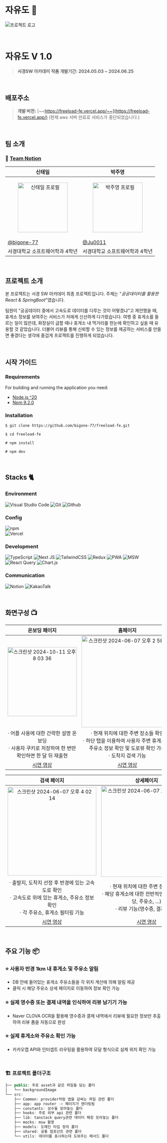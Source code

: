 # 자유도 🚙

![프로젝트 로고](https://private-user-images.githubusercontent.com/109535272/372221430-617e17fc-f5cf-4b3f-a64e-9ee2eaa94a49.png?jwt=eyJhbGciOiJIUzI1NiIsInR5cCI6IkpXVCJ9.eyJpc3MiOiJnaXRodWIuY29tIiwiYXVkIjoicmF3LmdpdGh1YnVzZXJjb250ZW50LmNvbSIsImtleSI6ImtleTUiLCJleHAiOjE3Mjg2MzU5NjgsIm5iZiI6MTcyODYzNTY2OCwicGF0aCI6Ii8xMDk1MzUyNzIvMzcyMjIxNDMwLTYxN2UxN2ZjLWY1Y2YtNGIzZi1hNjRlLTllZTJlYWE5NGE0OS5wbmc_WC1BbXotQWxnb3JpdGhtPUFXUzQtSE1BQy1TSEEyNTYmWC1BbXotQ3JlZGVudGlhbD1BS0lBVkNPRFlMU0E1M1BRSzRaQSUyRjIwMjQxMDExJTJGdXMtZWFzdC0xJTJGczMlMkZhd3M0X3JlcXVlc3QmWC1BbXotRGF0ZT0yMDI0MTAxMVQwODM0MjhaJlgtQW16LUV4cGlyZXM9MzAwJlgtQW16LVNpZ25hdHVyZT0zOWM5ZTYzZGNhZTI4YzQ5OGVlMGM1ZTRmNTUyZGY4NGU4MzcwYjM3N2E1NGVjMTczN2U2NGNkZmM5YWQ4N2FiJlgtQW16LVNpZ25lZEhlYWRlcnM9aG9zdCJ9.654BXj8jERUJoWnPu68Iy1c49Nzhzypx69B5W-nUi28)

<br />

# 자유도 V 1.0   

> **서경SW 아카데미 작품
개발기간: 2024.05.03 ~ 2024.06.25**
> 

<br />


## 배포주소

> **개발 버전:** [~~https://freeload-fe.vercel.app/~~](https://freeload-fe.vercel.app/) (현재 aws 서버 만료로 서비스가 중단되었습니다.)

<br />

## 팀 소개


### 🔖 [Team Notion](https://www.notion.so/4f72bc9f98084d51ac75dffef3b474dc?pvs=21)

| 신태일 | 박주영 |
| --- | --- |
| <p align="center"><img width="160px" src="https://avatars.githubusercontent.com/u/106367655?v=4" alt="신태일 프로필" style="display: block; margin: 0 auto;" /></a></p> | <p align="center"><a href="https://github.com/Ju0011"><img width="160px" src="https://avatars.githubusercontent.com/u/109535272?v=4" alt="박주영 프로필" style="display: block; margin: 0 auto;" /></a></p> |
| [@bigone-77](https://github.com/bigone-77) | [@Ju0011](https://github.com/Ju0011) |
| 서경대학교 소프트웨어학과 4학년 | 서경대학교 소프트웨어학과 4학년 |


<br />


## 프로젝트 소개

본 프로젝트는 서경 SW 아카데미 최종 프로젝트입니다. 주제는 "*공공데이터를 활용한 React & SpringBoot*"였습니다.

팀원이 "공공데이터 중에서 고속도로 데이터를 다루는 것이 어떻겠냐"고 제안했을 때, 휴게소 정보를 보여주는 서비스가 저에게 신선하게 다가왔습니다. 여행 중 휴게소를 들르는 일이 많은데, 화장실이 급할 때나 휴게소 내 먹거리를 한눈에 확인하고 싶을 때 유용할 것 같았습니다. 더불어 리뷰를 통해 신뢰할 수 있는 정보를 제공하는 서비스를 만들면 좋겠다는 생각에 즐겁게 프로젝트를 진행하게 되었습니다.

<br />

## 시작 가이드

### Requirements

For building and running the application you need:

- [Node.js ^20](https://nodejs.org/en)
- [Npm 9.2.0](https://www.npmjs.com/package/npm/v/9.2.0)

### Installation

<aside>

```
$ git clone https://github.com/bigone-77/freeload-fe.git

$ cd freeload-fe

# npm install

# npm dev
```

</aside>

<br />

## **Stacks 🐈**


### Environment
![Visual Studio Code](https://img.shields.io/badge/Visual%20Studio%20Code-007ACC?style=for-the-badge&logo=Visual%20Studio%20Code&logoColor=white)
![Git](https://img.shields.io/badge/Git-F05032?style=for-the-badge&logo=Git&logoColor=white)
![Github](https://img.shields.io/badge/GitHub-181717?style=for-the-badge&logo=GitHub&logoColor=white)             

### Config
![npm](https://img.shields.io/badge/npm-CB3837?style=for-the-badge&logo=npm&logoColor=white)      
![Vercel](https://img.shields.io/badge/vercel-%23000000.svg?style=for-the-badge&logo=vercel&logoColor=white)

### Development
![TypeScript](https://img.shields.io/badge/typescript-%23007ACC.svg?style=for-the-badge&logo=typescript&logoColor=white)
![Next JS](https://img.shields.io/badge/Next-black?style=for-the-badge&logo=next.js&logoColor=white)
![TailwindCSS](https://img.shields.io/badge/tailwindcss-%2338B2AC.svg?style=for-the-badge&logo=tailwind-css&logoColor=white)
![Redux](https://img.shields.io/badge/redux-%23593d88.svg?style=for-the-badge&logo=redux&logoColor=white)
![PWA](https://img.shields.io/badge/PWA-7952B3?style=for-the-badge&logo=pwa&logoColor=white)
![MSW](https://img.shields.io/badge/MSW-FC8019?style=for-the-badge&logo=MSW&logoColor=#FC8019)
![React Query](https://img.shields.io/badge/-React%20Query-FF4154?style=for-the-badge&logo=react%20query&logoColor=white)
![Chart.js](https://img.shields.io/badge/chart.js-F5788D.svg?style=for-the-badge&logo=chart.js&logoColor=white)


### Communication
![Notion](https://img.shields.io/badge/Notion-000000?style=for-the-badge&logo=Notion&logoColor=white)
![KakaoTalk](https://img.shields.io/badge/kakaotalk-ffcd00.svg?style=for-the-badge&logo=kakaotalk&logoColor=000000)

<br />


## 화면구성 **📺**

| 온보딩 페이지 | 홈페이지 |
|:------:|:------:|
| <img width="222" alt="스크린샷 2024-10-11 오후 8 03 36" src="https://github.com/user-attachments/assets/5009572f-5296-4a3a-85de-8c7db9795731"><br> | <img width="294" alt="스크린샷 2024-06-07 오후 2 58 42" src="https://github.com/user-attachments/assets/405b3282-3141-4226-8972-4b7b997e2ec3"><br> | 
| · 어플 사용에 대한 간략한 설명 온보딩 <br> · 사용자 쿠키로 저장하여 한 번만 확인하면 한 달 뒤 재출현 | · 현재 위치에 대한 주변 장소들 확인 <br> · 하단 탭을 이용하여 사용자 주변 휴게소 및 주유소 정보 확인 및 도로뷰 확인 가능 <br> · 도착지 검색 기능 |
| [시연 영상](https://drive.google.com/drive/folders/1xYLHrOpf27_CeaaYok-AfjbpVuiwqpk9?dmr=1&ec=wgc-drive-hero-goto) | [시연 영상](https://drive.google.com/drive/my-drive?dmr=1&ec=wgc-drive-globalnav-goto) | 

| 검색 페이지 | 상세페이지 |
|:------:|:------:|
| <img width="285" alt="스크린샷 2024-06-07 오후 4 02 14" src="https://github.com/user-attachments/assets/fad35600-2f42-41d4-8cf5-09844646c439"><br> | <img width="292" alt="스크린샷 2024-06-07 오후 4 06 33" src="https://github.com/user-attachments/assets/797a51d5-c2f8-43d2-becb-d6b138ac03fc"><br> | 
| · 출발지, 도착지 선정 후 반경에 있는 고속도로 확인 <br> · 고속도로 위에 있는 휴게소, 주유소 정보 확인 <br> · 각 주유소, 휴게소 필터링 기능 <br> | · 현재 위치에 대한 주변 장소들 확인 <br> · 해당 휴게소에 대한 전반적인 정보 확인(식당, 주유소, ...) <br> · 리뷰 기능(영수증, 결제 내역) |
| [시연 영상](https://drive.google.com/drive/folders/1xYLHrOpf27_CeaaYok-AfjbpVuiwqpk9?dmr=1&ec=wgc-drive-globalnav-goto) | [시연 영상](https://drive.google.com/drive/folders/1xYLHrOpf27_CeaaYok-AfjbpVuiwqpk9?dmr=1&ec=wgc-drive-globalnav-goto) | 

<br />

## 주요 기능 **📦**

### **⭐️ 사용자 반경 1km 내 휴게소 및 주유소 알림**

- DB 안에 들어있는 휴게소 주유소들을 각 위치 계산에 의해 알림 제공
- 클릭 시 해당 주유소 상세 페이지로 이동하여 정보 확인 가능

### **⭐️ 실제 영수증 또는 결제 내역을 인식하여 리뷰 남기기 가능**

- Naver CLOVA OCR을 활용해 영수증과 결제 내역에서 리뷰에 필요한 정보만 추출하여 리뷰 폼을 자동으로 완성

### **⭐️ 실제 휴게소와 주유소 확인 가능**

- 카카오맵 API와 인터셉트 라우팅을 활용하여 모달 형식으로 실제 위치 확인 가능

<br />

### 🏗️ 프로젝트 폴더구조

```jsx
├── public: 주로 asset과 같은 파일들 담는 폴더
│   └── backgroundImage 
└── src:
	├── Common: provider처럼 앱을 감싸는 파일 관련 폴더
	├── app: app router -> 페이지가 렌더링됨
	├── constants: 상수들 모아놓는 폴더
	├── hooks: 주로 외부 api 관련 폴더
	├── lib: tanstack query관련 데이터 페칭 모아놓는 폴더
	├── mocks: msw 활용
	├── models: 도메인 타입 정의 폴더
	├── shared: 공통 컴포넌트 관련 폴더
	└── utils: 데이터를 표시하는데 도와주는 메서드 폴더
```
